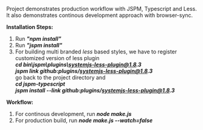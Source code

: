 Project demonstrates production workflow with JSPM, Typescript and Less. It also demonstrates continous development approach with browser-sync.

**Installation Steps:**

1. Run **_"npm install"_**
2. Run **_"jspm install"_**
3. For building multi branded _less_ based styles, we have to register customized version of less plugin  
  **_cd bin\jspm\plugins\systemjs-less-plugin@1.8.3_**  
  **_jspm link github:plugins/systemjs-less-plugin@1.8.3_**  
  go back to the project directory and  
  **_cd jspm-typescript_**  
  **_jspm install --link github:plugins/systemjs-less-plugin@1.8.3_**  
    
**Workflow:**

1. For continous development, run **_node make.js_**
2. For production build, run **_node make.js --watch=false_**
